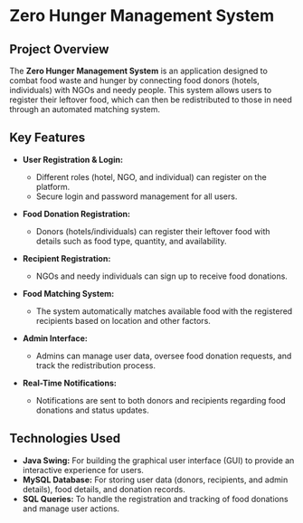 # **Zero Hunger Management System**

## **Project Overview**

The **Zero Hunger Management System** is an application designed to combat food waste and hunger by connecting food donors (hotels, individuals) with NGOs and needy people. This system allows users to register their leftover food, which can then be redistributed to those in need through an automated matching system.

## **Key Features**

- **User Registration & Login:**
  - Different roles (hotel, NGO, and individual) can register on the platform.
  - Secure login and password management for all users.

- **Food Donation Registration:**
  - Donors (hotels/individuals) can register their leftover food with details such as food type, quantity, and availability.

- **Recipient Registration:**
  - NGOs and needy individuals can sign up to receive food donations.

- **Food Matching System:**
  - The system automatically matches available food with the registered recipients based on location and other factors.

- **Admin Interface:**
  - Admins can manage user data, oversee food donation requests, and track the redistribution process.

- **Real-Time Notifications:**
  - Notifications are sent to both donors and recipients regarding food donations and status updates.

## **Technologies Used**

- **Java Swing:** For building the graphical user interface (GUI) to provide an interactive experience for users.
- **MySQL Database:** For storing user data (donors, recipients, and admin details), food details, and donation records.
- **SQL Queries:** To handle the registration and tracking of food donations and manage user actions.
